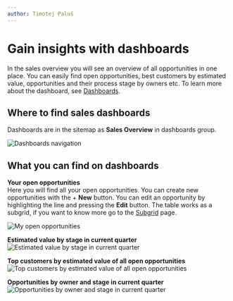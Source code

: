 ```yaml
---
author: Timotej Paluš
---
```


# Gain insights with dashboards
In the sales overview you will see an overview of all opportunities in one place. You can easily find open opportunities, best customers by estimated value, opportunities and their process stage by owners etc.
To learn more about the dashboard, see [Dashboards](/en/user-guide/model-driven-apps/basic-app-elements/dashboards).
## Where to find sales dashboards
Dashboards are in the sitemap as **Sales Overview** in dashboards group.

![Dashboards navigation](/.attachments/ModelDrivenAppUserGuide/dashboardsNavigation.png)

## What you can find on dashboards

**Your open opportunities**  
Here you will find all your open opportunities. You can create new opportunities with the + **New** button. You can edit an opportunity by highlighting the line and pressing the **Edit** button. The table works as a subgrid, if you want to know more go to the [Subgrid](/en/user-guide/model-driven-apps/basic-app-elements/subgrid) page.

![My open opportunities](/.attachments/ModelDrivenAppUserGuide/myOpenOpp.png)

**Estimated value by stage in current quarter**  
![Estimated value by stage in current quarter](/.attachments/ModelDrivenAppUserGuide/estimatedValueByStageGraph.png)

**Top customers by estimated value of all open opportunities**  
![Top customers by estimated value of all open opportunities](/.attachments/ModelDrivenAppUserGuide/topCustomersGraph.png)

**Opportunities by owner and stage in current quarter**  
![Opportunities by owner and stage in current quarter](/.attachments/ModelDrivenAppUserGuide/opportunitiesByOwnerGraph.png)

